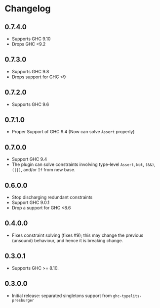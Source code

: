 # Changelog

## 0.7.4.0

* Supports GHC 9.10
* Drops GHC <9.2

## 0.7.3.0

* Supports GHC 9.8
* Drops support for GHC <9

## 0.7.2.0

* Supports GHC 9.6

## 0.7.1.0

* Proper Support of GHC 9.4 (Now can solve `Assert` properly)

## 0.7.0.0

* Support GHC 9.4
* The plugin can solve constraints involving type-level `Assert`, `Not`, `(&&)`, `(||)`, and/or `If` from new base.

## 0.6.0.0

* Stop discharging redundant constraints
* Support GHC 9.0.1
* Drop a support for GHC <8.6

## 0.4.0.0

* Fixes constraint solving (fixes #9); this may change the previous (unsound) behaviour, and hence it is breaking change.

## 0.3.0.1

* Supports GHC >= 8.10.

## 0.3.0.0

* Initial release: separated singletons support from `ghc-typelits-presburger`
